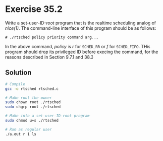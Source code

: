 # Exercise 35.2

Write a set-user-ID-*root* program that is the realtime scheduling analog of *nice(1)*.
The command-line interface of this program should be as follows:

```
# ./rtsched policy priority command arg...
```

In the above command, *policy* is *r* for `SCHED_RR` or *f* for `SCHED_FIFO`. THis program should drop
its privileged ID before execing the command, for the reasons described in Section 9.7.1 and 38.3

## Solution

```bash
# Compile
gcc -o rtsched rtsched.c

# Make root the owner
sudo chown root ./rtsched
sudo chgrp root ./rtsched

# Make into a set-user-ID-root program
sudo chmod u+s ./rtsched

# Run as regular user
./a.out r 1 ls
```
